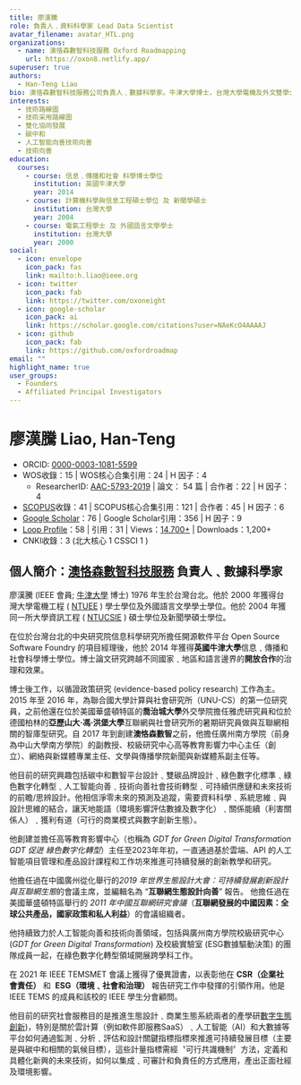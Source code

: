 ```yaml
---
title: 廖漢騰
role: 負責人﹑資料科學家 Lead Data Scientist
avatar_filename: avatar_HTL.png
organizations:
  - name: 澳恪森數智科技服務 Oxford Roadmapping
    url: https://oxon8.netlify.app/
superuser: true
authors:
  - Han-Teng Liao
bio: 澳恪森數智科技服務公司負責人﹑數據科學家。牛津大學博士，台灣大學電機及外文雙學士﹑資訊工程及新聞雙碩士。曾任開源軟件平台項目經理，博士後先後於美國喬治城大學﹑德國亞歷山大·馮·洪堡大學﹑聯合國大學﹑等智庫，迸行循證互聯網政策研究。自 2017 年到 2023 年初創建澳恪森數智之前，他先後擔任廣州南方學院（前身為中山大學南方學院）的副教授、網絡與新媒體專業主任等職位，完成《2019年世界生態設計大會：互聯網生態設計向善》報告﹑成功建設省級一流課程﹑校級研究中心及校級實驗室ESG數據驅動決策等成果。研發興趣包括 數字化綠色化雙化轉型﹑碳中和數智平台﹑及人工智能科技向善。創建澳恪森目的是推進生態設計﹑商業生態系統兩者的產學合作，集成﹑可審計和負責任的數據驅動決策產出正面社經及環境影響。
interests:
  - 技術路線圖
  - 技術采用路線圖
  - 雙化協同發展
  - 碳中和
  - 人工智能向善技術向善
  - 技術向善
education:
  courses:
    - course: 信息﹑傳播和社會 科學博士學位
      institution: 英國牛津大學
      year: 2014
    - course: 計算機科學與信息工程碩士學位 及 新聞學碩士
      institution: 台灣大學
      year: 2004
    - course: 電氣工程學士 及 外國語言文學學士
      institution: 台灣大學
      year: 2000
social:
  - icon: envelope
    icon_pack: fas
    link: mailto:h.liao@ieee.org
  - icon: twitter
    icon_pack: fab
    link: https://twitter.com/oxoneight
  - icon: google-scholar
    icon_pack: ai
    link: https://scholar.google.com/citations?user=NAeKcO4AAAAJ
  - icon: github
    icon_pack: fab
    link: https://github.com/oxfordroadmap
email: ""
highlight_name: true
user_groups:
  - Founders
  - Affiliated Principal Investigators
---
```


# 廖漢騰  Liao, Han-Teng 
* ORCID: [0000-0003-1081-5599](https://orcid.org/0000-0003-1081-5599)
* WOS收錄：15  |  WOS核心合集引用：24  |  H 因子：4
	* ResearcherID: [AAC-5793-2019](https://www.webofscience.com/wos/author/rid/AAC-5793-2019)  |  論文： 54 篇 |  合作者：22  |  H 因子：4
* [SCOPUS](https://www.scopus.com/authid/detail.uri?authorId=57193528319)收錄：41  |  SCOPUS核心合集引用：121  |  合作者：45  |  H 因子：6 
* [Google Scholar](https://scholar.google.com/citations?user=NAeKcO4AAAAJ)：76  |  Google Scholar引用：356   |  H 因子：9
* [Loop Profile](https://loop.frontiersin.org/people/1440943/overview)：58 |  引用：31  |  Views：[14,700+](https://loop.frontiersin.org/people/1440943/impact)    |  Downloads：1,200+ 
* CNKI收錄：3  (北大核心 1 CSSCI 1 )

## 個人簡介：[澳恪森數智科技服務](https://oxon8.netlify.app/) 負責人﹑數據科學家

廖漢騰 (IEEE 會員; [牛津大學](https://www.oii.ox.ac.uk/people/profiles/han-teng-liao/) 博士) 1976 年生於台灣台北。他於 2000 年獲得台灣大學電機工程 ( [NTUEE](https://web.ee.ntu.edu.tw/eng/about1.php) ) 學士學位及外國語言文學學士學位。他於 2004 年獲同一所大學資訊工程 ( [NTUCSIE](https://www.csie.ntu.edu.tw/) ) 碩士學位及新聞學碩士學位。

在位於台灣台北的中央研究院信息科學研究所擔任開源軟件平台 Open Source Software Foundry 的項目經理後，他於 2014 年獲得**英國牛津大學**信息﹑傳播和社會科學博士學位。博士論文研究跨越不同國家﹑地區和語言邊界的**開放合作**的治理和效果。

博士後工作，以循證政策研究 (evidence-based policy research) 工作為主。2015 年至 2016 年，為聯合國大學計算與社會研究所（UNU-CS）的第一位研究員，之前他還在位於美國華盛頓特區的**喬治城大學**外交學院擔任雅虎研究員和位於德國柏林的**亞歷山大·馮·洪堡大學**互聯網與社會研究所的暑期研究員做與互聯網相關的智庫型研究。自 2017 年到創建**澳恪森數智**之前，他擔任廣州南方學院（前身為中山大學南方學院）的副教授、校級研究中心高等教育影響力中心主任（創立）、網絡與新媒體專業主任、文學與傳播學院新聞與新媒體系副主任等。

他目前的研究興趣包括碳中和數智平台設計﹑雙碳品牌設計﹑綠色數字化標準﹑綠色數字化轉型﹑人工智能向善﹑技術向善社會技術轉型﹑可持續供應鏈和未來技術的前瞻/思辨設計。他相信淨零未來的預測及追蹤，需要資料科學﹑系統思維﹑與設計思維的結合，讓天地能語（環境影響評估數據及數字化）﹑關係能續（利害關係人）﹑獲利有道（可行的商業模式與數字創新生態）。

他創建並擔任高等教育影響中心（也稱為 *GDT for Green Digital Transformation* *GDT 促迸 綠色數字化轉型*）主任至2023年年初，一直通過基於雲端、API 的人工智能項目管理和產品設計課程和工作坊來推進可持續發展的創新教學和研究。

他擔任過在中國廣州從化舉行的*2019 年世界生態設計大會：可持續發展創新設計與互聯網生態*的會議主席，並編輯名為 “**互聯網生態設計向善**” 報告。 他擔任過在美國華盛頓特區舉行的 *2011 年中國互聯網研究會議*（**互聯網發展的中國因素：全球公共產品，國家政策和私人利益**）的會議組織者。

他持續致力於人工智能向善和技術向善領域，包括與廣州南方學院校級研究中心 (*GDT for Green Digital Transformation*) 及校級實驗室 (ESG數據驅動決策) 的團隊成員一起，在綠色數字化轉型領域開展跨學科工作。

在 2021 年 IEEE TEMSMET 會議上獲得了優異證書，以表彰他在 **CSR（企業社會責任）** 和  **ESG（環境﹑社會和治理）** 報告研究工作中發揮的引領作用。他是 IEEE TEMS 的成員和該校的 IEEE 學生分會顧問。

他目前的研究社會服務目的是推進生態設計﹑商業生態系統兩者的產學研[數字生態創新](/about/%E6%95%B0%E5%AD%97%E5%88%9B%E6%96%B0%E7%94%9F%E6%80%81/))，特別是關於雲計算（例如軟件即服務SaaS）﹑人工智能（AI）和大數據等平台如何通過監測﹑分析﹑評估和設計關鍵指標指標來推進可持續發展目標（主要是與碳中和相關的氣候目標），這些計量指標需經〝可行共識機制〞方法，定義和具體化新興的未來技術，如何以集成﹑可審計和負責任的方式應用，產出正面社經及環境影響。

